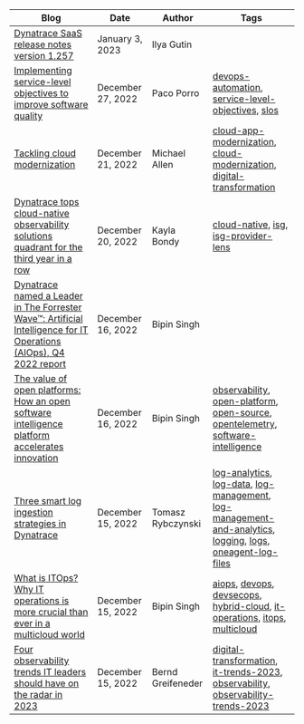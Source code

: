 |Blog     |Date   |Author     | Tags    |
|---------|---------|---------|---------|
| [Dynatrace SaaS release notes version 1.257](https://www.dynatrace.com/news/blog/dynatrace-saas-release-notes-version-1-257/) | January 3, 2023 | Ilya Gutin |  | 
| [Implementing service-level objectives to improve software quality](https://www.dynatrace.com/news/blog/implementing-service-level-objectives/) | December 27, 2022 | Paco Porro | [devops-automation](https://www.dynatrace.com/news/tag/devops-automation), [service-level-objectives](https://www.dynatrace.com/news/tag/service-level-objectives), [slos](https://www.dynatrace.com/news/tag/slos) | 
| [Tackling cloud modernization](https://www.dynatrace.com/news/blog/tackling-cloud-modernization/) | December 21, 2022 | Michael Allen | [cloud-app-modernization](https://www.dynatrace.com/news/tag/cloud-app-modernization), [cloud-modernization](https://www.dynatrace.com/news/tag/cloud-modernization), [digital-transformation](https://www.dynatrace.com/news/tag/digital-transformation) | 
| [Dynatrace tops cloud-native observability solutions quadrant for the third year in a row](https://www.dynatrace.com/news/blog/dynatrace-tops-isg-observability-quadrant/) | December 20, 2022 | Kayla Bondy | [cloud-native](https://www.dynatrace.com/news/tag/cloud-native), [isg](https://www.dynatrace.com/news/tag/isg), [isg-provider-lens](https://www.dynatrace.com/news/tag/isg-provider-lens) | 
| [Dynatrace named a Leader in The Forrester Wave™: Artificial Intelligence for IT Operations (AIOps), Q4 2022 report](https://www.dynatrace.com/news/blog/dynatrace-named-a-leader-in-aiops/) | December 16, 2022 | Bipin Singh |  | 
| [The value of open platforms: How an open software intelligence platform accelerates innovation](https://www.dynatrace.com/news/blog/the-value-of-open-platforms/) | December 16, 2022 | Bipin Singh | [observability](https://www.dynatrace.com/news/tag/observability), [open-platform](https://www.dynatrace.com/news/tag/open-platform), [open-source](https://www.dynatrace.com/news/tag/open-source), [opentelemetry](https://www.dynatrace.com/news/tag/opentelemetry), [software-intelligence](https://www.dynatrace.com/news/tag/software-intelligence) | 
| [Three smart log ingestion strategies in Dynatrace](https://www.dynatrace.com/news/blog/three-smart-log-ingestion-strategies/) | December 15, 2022 | Tomasz Rybczynski | [log-analytics](https://www.dynatrace.com/news/tag/log-analytics), [log-data](https://www.dynatrace.com/news/tag/log-data), [log-management](https://www.dynatrace.com/news/tag/log-management), [log-management-and-analytics](https://www.dynatrace.com/news/tag/log-management-and-analytics), [logging](https://www.dynatrace.com/news/tag/logging), [logs](https://www.dynatrace.com/news/tag/logs), [oneagent-log-files](https://www.dynatrace.com/news/tag/oneagent-log-files) | 
| [What is ITOps? Why IT operations is more crucial than ever in a multicloud world](https://www.dynatrace.com/news/blog/what-is-itops/) | December 15, 2022 | Bipin Singh | [aiops](https://www.dynatrace.com/news/tag/aiops), [devops](https://www.dynatrace.com/news/tag/devops), [devsecops](https://www.dynatrace.com/news/tag/devsecops), [hybrid-cloud](https://www.dynatrace.com/news/tag/hybrid-cloud), [it-operations](https://www.dynatrace.com/news/tag/it-operations), [itops](https://www.dynatrace.com/news/tag/itops), [multicloud](https://www.dynatrace.com/news/tag/multicloud) | 
| [Four observability trends IT leaders should have on the radar in 2023](https://www.dynatrace.com/news/blog/four-observability-trends-for-2023/) | December 15, 2022 | Bernd Greifeneder | [digital-transformation](https://www.dynatrace.com/news/tag/digital-transformation), [it-trends-2023](https://www.dynatrace.com/news/tag/it-trends-2023), [observability](https://www.dynatrace.com/news/tag/observability), [observability-trends-2023](https://www.dynatrace.com/news/tag/observability-trends-2023) | 
